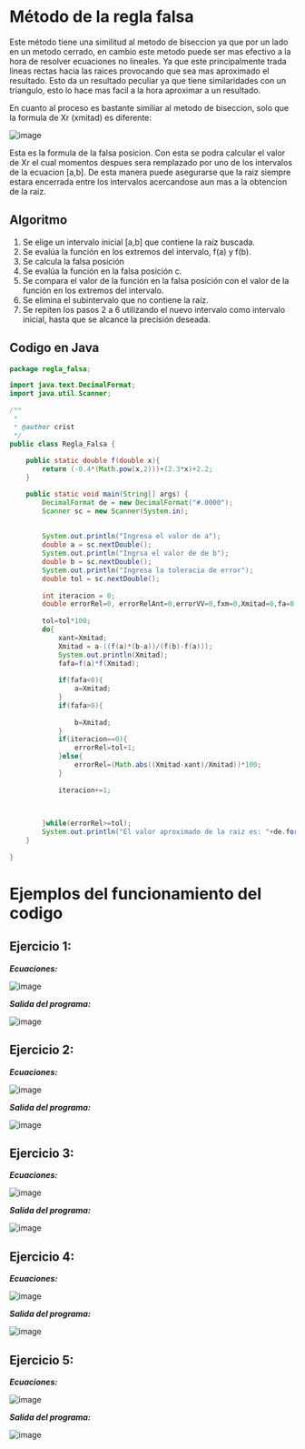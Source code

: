 # **Método de la regla falsa**

Este método tiene una similitud al metodo de biseccion ya que por un lado en un metodo cerrado, en cambio este metodo puede ser mas efectivo a la hora de resolver ecuaciones no lineales.
Ya que este principalmente trada lineas rectas hacia las raices provocando que sea mas aproximado el resultado. Esto da un resultado peculiar ya que tiene similaridades con un triangulo, esto lo hace mas facil a la hora aproximar a un resultado.

En cuanto al proceso es bastante similiar al metodo de biseccion, solo que la formula de Xr (xmitad) es diferente:

![image](https://github.com/CristianCHsx/Metodos-Numericos/assets/162630564/a4cb929e-99b3-4f65-9b5e-3714b6006c3b)


Esta es la formula de la falsa posicion. Con esta se podra calcular el valor de Xr el cual momentos despues sera remplazado por uno de los intervalos de la ecuacion [a,b].
De esta manera puede asegurarse que la raiz siempre estara encerrada entre los intervalos acercandose aun mas a la obtencion de la raiz.

## Algoritmo

1. Se elige un intervalo inicial [a,b] que contiene la raíz buscada.
2. Se evalúa la función en los extremos del intervalo, f(a) y f(b).
3. Se calcula la falsa posición
4. Se evalúa la función en la falsa posición c.
5. Se compara el valor de la función en la falsa posición con el valor de la función en los extremos del intervalo.
6. Se elimina el subintervalo que no contiene la raíz.
7. Se repiten los pasos 2 a 6 utilizando el nuevo intervalo como intervalo inicial, hasta que se alcance la precisión deseada.

## Codigo en Java
```java
package regla_falsa;

import java.text.DecimalFormat;
import java.util.Scanner;

/**
 *
 * @author crist
 */
public class Regla_Falsa {
    
    public static double f(double x){
        return (-0.4*(Math.pow(x,2)))+(2.3*x)+2.2;
    }

    public static void main(String[] args) {
        DecimalFormat de = new DecimalFormat("#.0000");
        Scanner sc = new Scanner(System.in);
        
        
        System.out.println("Ingresa el valor de a");
        double a = sc.nextDouble();
        System.out.println("Ingrsa el valor de de b");
        double b = sc.nextDouble();
        System.out.println("Ingresa la toleracia de error");
        double tol = sc.nextDouble();
        
        int iteracion = 0;
        double errorRel=0, errorRelAnt=0,errorVV=0,fxm=0,Xmitad=0,fa=0,fb=0,xant=0,fafa=0;
        
        tol=tol*100;
        do{
            xant=Xmitad;
            Xmitad = a-((f(a)*(b-a))/(f(b)-f(a)));  
            System.out.println(Xmitad);
            fafa=f(a)*f(Xmitad);
            
            if(fafa<0){
                a=Xmitad;          
            }
            if(fafa>0){
                
                b=Xmitad;
            }
            if(iteracion==0){
                errorRel=tol+1;
            }else{
                errorRel=(Math.abs((Xmitad-xant)/Xmitad))*100;
            }
            
            iteracion+=1;
            

            
        }while(errorRel>=tol);
        System.out.println("El valor aproximado de la raiz es: "+de.format(xant));
    }
    
}

```
# Ejemplos del funcionamiento del codigo

## Ejercicio 1:

**_Ecuaciones:_**

![image](https://github.com/CristianCHsx/Metodos-Numericos/assets/162630564/a9d6dbe4-9858-479d-a52c-a0bdd2e19c5a)

**_Salida del programa:_**

![image](https://github.com/CristianCHsx/Metodos-Numericos/assets/162630564/af63c332-af7d-4bef-8914-622ca6adaa3f)

## Ejercicio 2:

**_Ecuaciones:_**

![image](https://github.com/CristianCHsx/Metodos-Numericos/assets/162630564/68e4f7ff-b834-4949-995a-8567f08b8f28)

**_Salida del programa:_**

![image](https://github.com/CristianCHsx/Metodos-Numericos/assets/162630564/d9725b66-f12b-4a0e-8b05-e0878d467213)

## Ejercicio 3:

**_Ecuaciones:_**

![image](https://github.com/CristianCHsx/Metodos-Numericos/assets/162630564/b8589d67-1e1a-48bb-8d1a-5e50966dc477)

**_Salida del programa:_**

![image](https://github.com/CristianCHsx/Metodos-Numericos/assets/162630564/7e123f16-57f7-4fd4-87bc-3c69f72fbee0)

## Ejercicio 4:

**_Ecuaciones:_**

![image](https://github.com/CristianCHsx/Metodos-Numericos/assets/162630564/af3b9f92-01f8-4ac1-b256-354c29d81b86)

**_Salida del programa:_**

![image](https://github.com/CristianCHsx/Metodos-Numericos/assets/162630564/56afad74-d018-4dae-b4f9-6756fd79e235)

## Ejercicio 5:

**_Ecuaciones:_**

![image](https://github.com/CristianCHsx/Metodos-Numericos/assets/162630564/b1aa2636-2224-4c8e-954b-a2205465860f)

**_Salida del programa:_**

![image](https://github.com/CristianCHsx/Metodos-Numericos/assets/162630564/fa861225-08bc-49c0-91ea-922b52921539)

